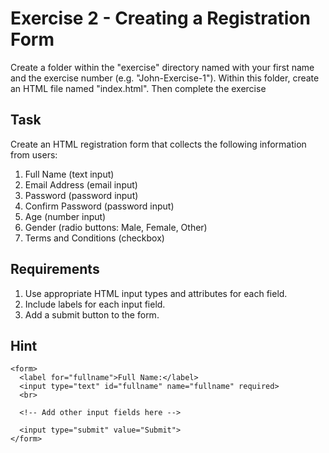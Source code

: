 # Exercise 2 - Creating a Registration Form

Create a folder within the "exercise" directory named with your first name and the exercise number (e.g. "John-Exercise-1"). Within this folder, create an HTML file named "index.html". Then complete the exercise

## Task
Create an HTML registration form that collects the following information from users:

1. Full Name (text input)
2. Email Address (email input)
3. Password (password input)
4. Confirm Password (password input)
5. Age (number input)
6. Gender (radio buttons: Male, Female, Other)
7. Terms and Conditions (checkbox)

## Requirements 

1. Use appropriate HTML input types and attributes for each field.
2. Include labels for each input field.
3. Add a submit button to the form.
    
## Hint

    <form>
      <label for="fullname">Full Name:</label>
      <input type="text" id="fullname" name="fullname" required>
      <br>
      
      <!-- Add other input fields here -->
      
      <input type="submit" value="Submit">
    </form>
